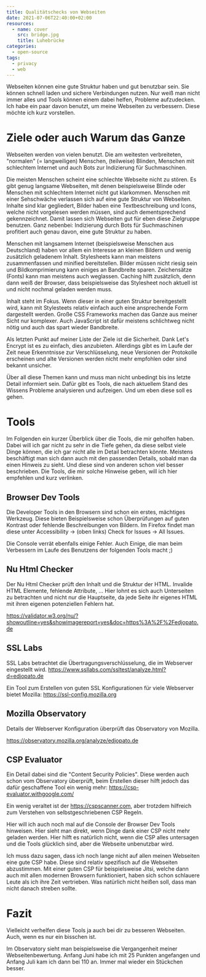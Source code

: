```yaml
---
title: Qualitätschecks von Webseiten
date: 2021-07-06T22:40:00+02:00
resources:
  - name: cover
    src: bridge.jpg
    title: Luhebrücke
categories:
  - open-source
tags:
  - privacy
  - web
---
```

Webseiten können eine gute Struktur haben und gut benutzbar sein.
Sie können schnell laden und sichere Verbindungen nutzen.
Nur weiß man nicht immer alles und Tools können einem dabei helfen, Probleme aufzudecken.
Ich habe ein paar davon benutzt, um meine Webseiten zu verbessern.
Diese möchte ich kurz vorstellen.
<!--more-->

# Ziele oder auch Warum das Ganze

Webseiten werden von vielen benutzt.
Die am weitesten verbreiteten, "normalen" (= langweiligen) Menschen, (teilweise) Blinden, Menschen mit schlechtem Internet und auch Bots zur Indizierung für Suchmaschinen.

Die meisten Menschen scheint eine schlechte Webseite nicht zu stören.
Es gibt genug langsame Webseiten, mit denen beispielsweise Blinde oder Menschen mit schlechtem Internet nicht gut klarkommen.
Menschen mit einer Sehschwäche verlassen sich auf eine gute Struktur von Webseiten.
Inhalte sind klar gegliedert, Bilder haben eine Textbeschreibung und Icons, welche nicht vorgelesen werden müssen, sind auch dementsprechend gekennzeichnet.
Damit lassen sich Webseiten gut für eben diese Zielgruppe benutzen.
Ganz nebenbei: Indizierung durch Bots für Suchmaschinen profitiert auch genau davon, eine gute Struktur zu haben.

Menschen mit langsamem Internet (beispielsweise Menschen aus Deutschland) haben vor allem ein Interesse an kleinen Bildern und wenig zusätzlich geladenem Inhalt.
Stylesheets kann man meistens zusammenfassen und minified bereitstellen.
Bilder müssen nicht riesig sein und Bildkomprimierung kann einiges an Bandbreite sparen.
Zeichensätze (Fonts) kann man meistens auch weglassen.
Caching hilft zusätzlich, denn dann weiß der Browser, dass beispielsweise das Stylesheet noch aktuell ist und nicht nochmal geladen werden muss.

Inhalt steht im Fokus.
Wenn dieser in einer guten Struktur bereitgestellt wird, kann mit Stylesteets relativ einfach auch eine ansprechende Form dargestellt werden.
Große CSS Frameworks machen das Ganze aus meiner Sicht nur komplexer.
Auch JavaScript ist dafür meistens schlichtweg nicht nötig und auch das spart wieder Bandbreite.

Als letzten Punkt auf meiner Liste der Ziele ist die Sicherheit.
Dank Let's Encrypt ist es zu einfach, dies anzubieten.
Allerdings gibt es im Laufe der Zeit neue Erkenntnisse zur Verschlüsselung, neue Versionen der Protokolle erscheinen und alte Versionen werden nicht mehr empfohlen oder sind bekannt unsicher.

Über all diese Themen kann und muss man nicht unbedingt bis ins letzte Detail informiert sein.
Dafür gibt es Tools, die nach aktuellem Stand des Wissens Probleme analysieren und aufzeigen.
Und um eben diese soll es gehen.

# Tools

Im Folgenden ein kurzer Überblick über die Tools, die mir geholfen haben.
Dabei will ich gar nicht zu sehr in die Tiefe gehen, da diese selbst viele Dinge können, die ich gar nicht alle im Detail betrachten könnte.
Meistens beschäftigt man sich dann auch mit den passenden Details, sobald man da einen Hinweis zu sieht.
Und diese sind von anderen schon viel besser beschrieben.
Die Tools, die mir solche Hinweise geben, will ich hier empfehlen und kurz verlinken.

## Browser Dev Tools

Die Developer Tools in den Browsern sind schon ein erstes, mächtiges Werkzeug.
Diese bieten Beispielsweise schon Überprüfungen auf guten Kontrast oder fehlende Beschreibungen von Bildern.
Im Firefox findet man diese unter Accessibility → (oben links) Check for Issues → All Issues.

Die Console verrät ebenfalls einige Fehler.
Auch Einige, die man beim Verbessern im Laufe des Benutzens der folgenden Tools macht ;)

## Nu Html Checker

Der Nu Html Checker prüft den Inhalt und die Struktur der HTML.
Invalide HTML Elemente, fehlende Attribute, …
Hier lohnt es sich auch Unterseiten zu betrachten und nicht nur die Hauptseite, da jede Seite ihr eigenes HTML mit ihren eigenen potenziellen Fehlern hat.

https://validator.w3.org/nu/?showoutline=yes&showimagereport=yes&doc=https%3A%2F%2Fedjopato.de

## SSL Labs

SSL Labs betrachtet die Übertragungsverschlüsselung, die im Webserver eingestellt wird.
https://www.ssllabs.com/ssltest/analyze.html?d=edjopato.de

Ein Tool zum Erstellen von guten SSL Konfigurationen für viele Webserver bietet Mozilla:
https://ssl-config.mozilla.org

## Mozilla Observatory

Details der Webserver Konfiguration überprüft das Observatory von Mozilla.

https://observatory.mozilla.org/analyze/edjopato.de

## CSP Evaluator

Ein Detail dabei sind die "Content Security Policies".
Diese werden auch schon vom Observatory überprüft, beim Erstellen dieser hilft jedoch das dafür geschaffene Tool ein wenig mehr:
https://csp-evaluator.withgoogle.com/

Ein wenig veraltet ist der https://cspscanner.com, aber trotzdem hilfreich zum Verstehen von selbstgeschriebenen CSP Regeln.

Hier will ich auch noch mal auf die Console der Browser Dev Tools hinweisen.
Hier sieht man direkt, wenn Dinge dank einer CSP nicht mehr geladen werden.
Hier hilft es natürlich nicht, wenn die CSP alles untersagen und die Tools glücklich sind, aber die Webseite unbenutzbar wird.

Ich muss dazu sagen, dass ich noch lange nicht auf allen meinen Webseiten eine gute CSP habe.
Diese sind relativ spezifisch auf die Webseiten abzustimmen.
Mit einer guten CSP für beispielsweise Jitsi, welche dann auch mit allen modernen Browsern funktioniert, haben sich schon schlauere Leute als ich ihre Zeit vertrieben.
Was natürlich nicht heißen soll, dass man nicht danach streben sollte.

# Fazit

Vielleicht verhelfen diese Tools ja auch bei dir zu besseren Webseiten.
Auch, wenn es nur ein bisschen ist.

Im Observatory sieht man beispielsweise die Vergangenheit meiner Webseitenbewertung.
Anfang Juni habe ich mit 25 Punkten angefangen und Anfang Juli kam ich dann bei 110 an.
Immer mal wieder ein Stückchen besser.
